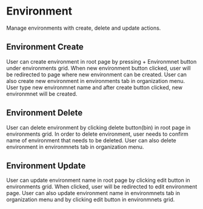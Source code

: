 # Environment

Manage environments with create, delete and update actions.

## Environment Create

User can create environment in root page by pressing + Environmnet button under environments grid. When new environment button clicked, user will be redirected to page where new environment can be created.
User can also create new environment in environments tab in organization menu. User type new environmnet name and after create button clicked, new environmnet will be created.

## Environment Delete

User can delete environment by clicking delete button(bin) in root page in environments grid. In order to delete environment, user needs to confirm name of environment that needs to be deleted.
User can also delete environment in environmnets tab in organization menu.

## Environment Update

User can update environment name in root page by clicking edit button in environments grid. When clicked, user will be redirected to edit environment page.
User can also update environment name in environmnets tab in organization menu and by clicking edit button in environmnets grid.
